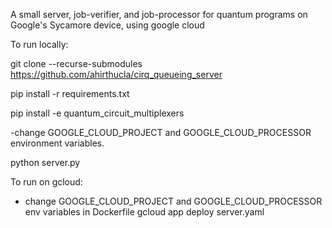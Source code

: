 A small server, job-verifier, and job-processor for quantum programs on Google's Sycamore device, using google cloud

To run locally:

git clone --recurse-submodules https://github.com/ahirthucla/cirq_queueing_server

pip install -r requirements.txt

pip install -e quantum_circuit_multiplexers

-change GOOGLE_CLOUD_PROJECT and GOOGLE_CLOUD_PROCESSOR environment variables.

python server.py


To run on gcloud:

- change GOOGLE_CLOUD_PROJECT and GOOGLE_CLOUD_PROCESSOR env variables in Dockerfile
gcloud app deploy server.yaml
